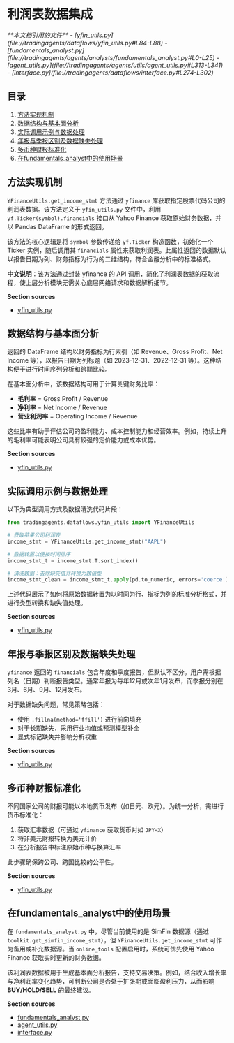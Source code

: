 # 利润表数据集成

<cite>
**本文档引用的文件**  
- [yfin_utils.py](file://tradingagents/dataflows/yfin_utils.py#L84-L88)
- [fundamentals_analyst.py](file://tradingagents/agents/analysts/fundamentals_analyst.py#L0-L25)
- [agent_utils.py](file://tradingagents/agents/utils/agent_utils.py#L313-L341)
- [interface.py](file://tradingagents/dataflows/interface.py#L274-L302)
</cite>

## 目录
1. [方法实现机制](#方法实现机制)  
2. [数据结构与基本面分析](#数据结构与基本面分析)  
3. [实际调用示例与数据处理](#实际调用示例与数据处理)  
4. [年报与季报区别及数据缺失处理](#年报与季报区别及数据缺失处理)  
5. [多币种财报标准化](#多币种财报标准化)  
6. [在fundamentals_analyst中的使用场景](#在fundamentals_analyst中的使用场景)

## 方法实现机制

`YFinanceUtils.get_income_stmt` 方法通过 `yfinance` 库获取指定股票代码公司的利润表数据。该方法定义于 `yfin_utils.py` 文件中，利用 `yf.Ticker(symbol).financials` 接口从 Yahoo Finance 获取原始财务数据，并以 Pandas DataFrame 的形式返回。

该方法的核心逻辑是将 `symbol` 参数传递给 `yf.Ticker` 构造函数，初始化一个 Ticker 实例，随后调用其 `financials` 属性来获取利润表。此属性返回的数据默认以报告日期为列、财务指标为行为的二维结构，符合金融分析中的标准格式。

**中文说明**：该方法通过封装 yfinance 的 API 调用，简化了利润表数据的获取流程，使上层分析模块无需关心底层网络请求和数据解析细节。

**Section sources**  
- [yfin_utils.py](file://tradingagents/dataflows/yfin_utils.py#L84-L88)

## 数据结构与基本面分析

返回的 DataFrame 结构以财务指标为行索引（如 Revenue、Gross Profit、Net Income 等），以报告日期为列标题（如 2023-12-31、2022-12-31 等）。这种结构便于进行时间序列分析和跨期比较。

在基本面分析中，该数据结构可用于计算关键财务比率：
- **毛利率** = Gross Profit / Revenue
- **净利率** = Net Income / Revenue
- **营业利润率** = Operating Income / Revenue

这些比率有助于评估公司的盈利能力、成本控制能力和经营效率。例如，持续上升的毛利率可能表明公司具有较强的定价能力或成本优势。

**Section sources**  
- [yfin_utils.py](file://tradingagents/dataflows/yfin_utils.py#L84-L88)

## 实际调用示例与数据处理

以下为典型调用方式及数据清洗代码片段：

```python
from tradingagents.dataflows.yfin_utils import YFinanceUtils

# 获取苹果公司利润表
income_stmt = YFinanceUtils.get_income_stmt("AAPL")

# 数据转置以便按时间排序
income_stmt_t = income_stmt.T.sort_index()

# 清洗数据：去除缺失值并转换为数值型
income_stmt_clean = income_stmt_t.apply(pd.to_numeric, errors='coerce').dropna(how='all')
```

上述代码展示了如何将原始数据转置为以时间为行、指标为列的标准分析格式，并进行类型转换和缺失值处理。

**Section sources**  
- [yfin_utils.py](file://tradingagents/dataflows/yfin_utils.py#L84-L88)

## 年报与季报区别及数据缺失处理

`yfinance` 返回的 `financials` 包含年度和季度报告，但默认不区分。用户需根据列名（日期）判断报告类型。通常年报为每年12月或次年1月发布，而季报分别在3月、6月、9月、12月发布。

对于数据缺失问题，常见策略包括：
- 使用 `.fillna(method='ffill')` 进行前向填充
- 对于长期缺失，采用行业均值或预测模型补全
- 显式标记缺失并影响分析权重

**Section sources**  
- [yfin_utils.py](file://tradingagents/dataflows/yfin_utils.py#L84-L88)

## 多币种财报标准化

不同国家公司的财报可能以本地货币发布（如日元、欧元）。为统一分析，需进行货币标准化：
1. 获取汇率数据（可通过 `yfinance` 获取货币对如 `JPY=X`）
2. 将非美元财报转换为美元计价
3. 在分析报告中标注原始币种与换算汇率

此步骤确保跨公司、跨国比较的公平性。

**Section sources**  
- [yfin_utils.py](file://tradingagents/dataflows/yfin_utils.py#L84-L88)

## 在fundamentals_analyst中的使用场景

在 `fundamentals_analyst.py` 中，尽管当前使用的是 SimFin 数据源（通过 `toolkit.get_simfin_income_stmt`），但 `YFinanceUtils.get_income_stmt` 可作为备用或补充数据源。当 `online_tools` 配置启用时，系统可优先使用 Yahoo Finance 获取实时更新的财务数据。

该利润表数据被用于生成基本面分析报告，支持交易决策。例如，结合收入增长率与净利润率变化趋势，可判断公司是否处于扩张期或面临盈利压力，从而影响 **BUY/HOLD/SELL** 的最终建议。

**Section sources**  
- [fundamentals_analyst.py](file://tradingagents/agents/analysts/fundamentals_analyst.py#L0-L25)
- [agent_utils.py](file://tradingagents/agents/utils/agent_utils.py#L313-L341)
- [interface.py](file://tradingagents/dataflows/interface.py#L274-L302)